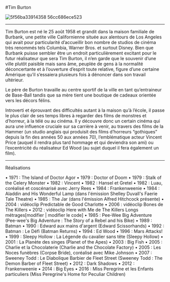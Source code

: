 #Tim Burton

![5f56ba33914358 56cc686ece523](https://user-images.githubusercontent.com/86240552/123656738-2eb1c780-d7fe-11eb-9196-5f8cb61c260c.jpg)
_________________________________________________________________________________________________________________________
Tim Burton est né le 25 août 1958 et grandit dans la maison familiale de Burbank, une petite ville Californienne située aux alentours de Los Angeles qui avait pour particularité d’accueillir bon nombre de studios de cinéma très renommés tels Columbia, Warner Bros. et surtout Disney.
Bien que Burbank puisse sembler être un endroit particulièrement excitant pour le futur réalisateur que sera Tim Burton, il n’en garde que le souvenir d’une ville plutôt paisible mais sans âme, peuplée de gens à la normalité déconcertante et à l’ouverture d’esprit toute relative, figure d’une certaine Amérique qu’il s’essaiera plusieurs fois à dénoncer dans son travail ultérieur.

Le père de Burton travaille au centre sportif de la ville en tant qu’entraineur de Base-Ball tandis que sa mère tient une boutique de cadeaux orientée vers les décors félins.

Introverti et éprouvant des difficultés autant à la maison qu’à l’école, il passe le plus clair de ses temps libres à regarder des films de monstres et d’horreur, à la télé ou au cinéma. Il y découvre donc un certain cinéma qui aura une influence cruciale sur sa carrière à venir, au travers des films de la Hammer (un studio anglais qui produisit des films d’horreurs “gothiques” depuis la fin des années 50 aux années 70), l’emblématique acteur Vincent Price (auquel il rendra plus tard hommage et qui deviendra son ami) ou l’excentricité du réalisateur Ed Wood (au sujet duquel il fera également un film).
_________________________________________________________________________________________________________________________________________________________________________________

Réalisations

•	1971 : The Island of Doctor Agor
•	1979 : Doctor of Doom
•	1979 : Stalk of the Celery Monster
•	1982 : Vincent
•	1982 : Hansel et Gretel
•	1982 : Luau, coréalisé et coscénarisé avec Jerry Rees
•	1984 : Frankenweenie
•	1984 : Aladdin and His Wonderful Lamp (dans l'émission Shelley Duvall's Faerie Tale Theatre)
•	1985 : The Jar (dans l'émission Alfred Hitchcock présente)
•	2004 : vidéoclip Predictable de Good Charlotte
•	2006 : vidéoclip Bones de The Killers
•	2012 : vidéoclip Here with Me de The Killers
Longs métrages[modifier | modifier le code]
•	1985 : Pee-Wee Big Adventure (Pee-wee's Big Adventure : The Story of a Rebel and his Bike)
•	1989 : Batman
•	1990 : Edward aux mains d'argent (Edward Scissorhands)
•	1992 : Batman : Le Défi (Batman Returns)
•	1994 : Ed Wood
•	1996 : Mars Attacks!
•	1999 : Sleepy Hollow : La Légende du cavalier sans tête (Sleepy Hollow)
•	2001 : La Planète des singes (Planet of the Apes)
•	2003 : Big Fish
•	2005 : Charlie et la Chocolaterie (Charlie and the Chocolate Factory)
•	2005 : Les Noces funèbres (Corpse Bride), coréalisé avec Mike Johnson
•	2007 : Sweeney Todd : Le Diabolique Barbier de Fleet Street (Sweeney Todd : The Demon Barber of Fleet Street)
•	2012 : Dark Shadows
•	2012 : Frankenweenie
•	2014 : Big Eyes
•	2016 : Miss Peregrine et les Enfants particuliers (Miss Peregrine's Home for Peculiar Children)

